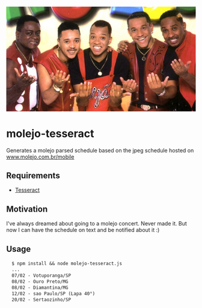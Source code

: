 
![molejo_image]( molejo.jpg "")

# molejo-tesseract
Generates a molejo parsed schedule based on the jpeg schedule hosted on www.molejo.com.br/mobile


## Requirements 
 - [Tesseract](https://github.com/tesseract-ocr/tesseract)

## Motivation

I've always dreamed about going to a molejo concert. Never made it. 
But now I can have the schedule on text and be notified about it :) 


## Usage 

 ```
   $ npm install && node molejo-tesseract.js
   ...
   07/02 - Votuporanga/SP
   08/02 - Ouro Preto/MG
   08/02 - Diamantina/MG
   12/02 - sao Paulo/SP (Lapa 40°)
   20/02 - Sertaozinho/SP
 ```

